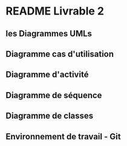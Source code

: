 # README Livrable 2
## les Diagrammes UMLs

## Diagramme cas d'utilisation

## Diagramme d'activité

## Diagramme de séquence 

## Diagramme de classes

## Environnement de travail - Git
